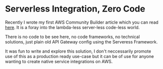 # Serverless Integration, Zero Code

Recently I wrote my first AWS Community Builder article which you can read [here](https://dev.to/aws-builders/serverless-integration-zero-code-3i39).  It is a foray into the lambda-less server-less code-less world.

There is no code to be see here, no code frameworks, no technical solutions, just plain old API Gateway config using the Serveress Framework.

It was fun to write and explore this solution, I don't neccessarily promote use of this as a production ready use-case but it can be of use for anyone wanting to create native service integrations on AWS.
